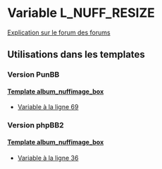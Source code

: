 # Variable L_NUFF_RESIZE
[Explication sur le forum des forums](http://forum.forumactif.com/t294113-listing-des-variables#L_NUFF_RESIZE)

## Utilisations dans les templates

### Version PunBB

#### [Template album_nuffimage_box](punbb/album_nuffimage_box.md)
* [Variable à la ligne 69](../punbb/album_nuffimage_box.tpl#L69)

### Version phpBB2

#### [Template album_nuffimage_box](subsilver/album_nuffimage_box.md)
* [Variable à la ligne 36](../subsilver/album_nuffimage_box.tpl#L36)